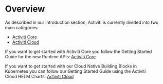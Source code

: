 # Overview

As described in our introduction section, Activiti is currently divided into two main categories:

* [Activiti Core](getting-started-activiti-core.md) 
* [Activiti Cloud](getting-started-activiti-cloud.md) 

If you want to get started with Activiti Core you follow the Getting Started Guide for the new Runtime APIs: [Activiti Core](https://github.com/Activiti/activiti-7-developers-guide/tree/e2d3adcb1b9577bd02690dfc613933ee2e5a3139/getting-started/getting-started-activiti-core.md)

If you want to get started with our Cloud Native Building Blocks in Kubernetes you can follow our Getting Started Guide using the Activiti Cloud HELM Charts: [Activiti Cloud](https://github.com/Activiti/activiti-7-developers-guide/tree/e2d3adcb1b9577bd02690dfc613933ee2e5a3139/getting-started/getting-started-activiti-cloud.md)

